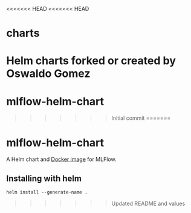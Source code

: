 <<<<<<< HEAD
<<<<<<< HEAD
# charts
Helm charts forked or created by Oswaldo Gomez
=======
# mlflow-helm-chart
>>>>>>> Initial commit
=======
# mlflow-helm-chart

A Helm chart and [Docker image](https://hub.docker.com/r/3loc/mlflow) for MLFlow.

## Installing with helm
```
helm install --generate-name .
```
>>>>>>> Updated README and values
